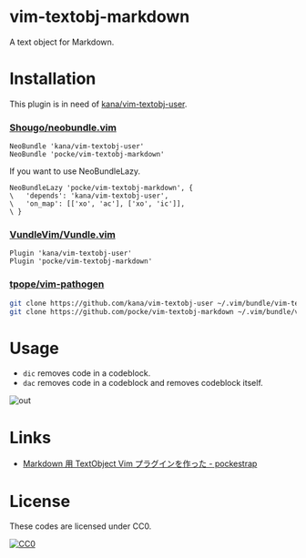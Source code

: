 vim-textobj-markdown
===============

A text object for Markdown.



Installation
===============


This plugin is in need of [kana/vim-textobj-user](https://github.com/kana/vim-textobj-user).


### [Shougo/neobundle.vim](https://github.com/Shougo/neobundle.vim)

```vim
NeoBundle 'kana/vim-textobj-user'
NeoBundle 'pocke/vim-textobj-markdown'
```

If you want to use NeoBundleLazy.

```vim
NeoBundleLazy 'pocke/vim-textobj-markdown', {
\   'depends': 'kana/vim-textobj-user',
\   'on_map': [['xo', 'ac'], ['xo', 'ic']],
\ }
```

### [VundleVim/Vundle.vim](https://github.com/VundleVim/Vundle.vim) 

```vim
Plugin 'kana/vim-textobj-user'
Plugin 'pocke/vim-textobj-markdown'
```

### [tpope/vim-pathogen](https://github.com/tpope/vim-pathogen)

```sh
git clone https://github.com/kana/vim-textobj-user ~/.vim/bundle/vim-textobj-user
git clone https://github.com/pocke/vim-textobj-markdown ~/.vim/bundle/vim-textobj-markdown
```


Usage
=========


- `dic` removes code in a codeblock.
- `dac` removes code in a codeblock and removes codeblock itself.

![out](https://cloud.githubusercontent.com/assets/4361134/12978431/1a54551a-d114-11e5-8cc7-21c099586918.gif)



Links
==========

- [Markdown 用 TextObject Vim プラグインを作った - pockestrap](http://pocke.hatenablog.com/entry/2016/02/12/083648)



License
===========

These codes are licensed under CC0.

[![CC0](http://i.creativecommons.org/p/zero/1.0/88x31.png "CC0")](http://creativecommons.org/publicdomain/zero/1.0/deed.en)
